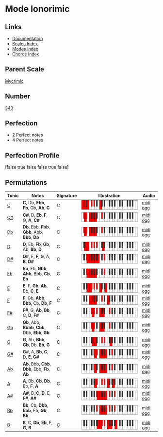 # Mode Ionorimic

## Links

- [Documentation](index.md)
- [Scales Index](Scales.md)
- [Modes Index](Modes.md)
- [Chords Index](Chords.md)

## Parent Scale

[Mycrimic](ScaleMycrimic.md)

## Number

[343](https://ianring.com/musictheory/scales/343)

## Perfection

- 2 Perfect notes
- 4 Perfect notes

## Perfection Profile

[false true false false true false]

## Permutations

| Tonic | Notes | Signature | Illustration | Audio |
|-------|-------|-----------|--------------|-------|
| [C](ModeCNaturalIonorimic.md) | **C**, Db, **Ebb**, **Fb**, Gb, **Ab**, **C** | C | ![CNaturalIonorimic](ModeCNaturalIonorimic.png) | [midi](ModeCNaturalIonorimic.mid) [ogg](ModeCNaturalIonorimic.ogg) |
| [C#](ModeCSharpIonorimic.md) | **C#**, D, **Eb**, **F**, G, **A**, **C#** | C | ![CSharpIonorimic](ModeCSharpIonorimic.png) | [midi](ModeCSharpIonorimic.mid) [ogg](ModeCSharpIonorimic.ogg) |
| [Db](ModeDFlatIonorimic.md) | **Db**, Ebb, **Fbb**, **Gbb**, Abb, **Bbb**, **Db** | C | ![DFlatIonorimic](ModeDFlatIonorimic.png) | [midi](ModeDFlatIonorimic.mid) [ogg](ModeDFlatIonorimic.ogg) |
| [D](ModeDNaturalIonorimic.md) | **D**, Eb, **Fb**, **Gb**, Ab, **Bb**, **D** | C | ![DNaturalIonorimic](ModeDNaturalIonorimic.png) | [midi](ModeDNaturalIonorimic.mid) [ogg](ModeDNaturalIonorimic.ogg) |
| [D#](ModeDSharpIonorimic.md) | **D#**, E, **F**, **G**, A, **B**, **D#** | C | ![DSharpIonorimic](ModeDSharpIonorimic.png) | [midi](ModeDSharpIonorimic.mid) [ogg](ModeDSharpIonorimic.ogg) |
| [Eb](ModeEFlatIonorimic.md) | **Eb**, Fb, **Gbb**, **Abb**, Bbb, **Cb**, **Eb** | C | ![EFlatIonorimic](ModeEFlatIonorimic.png) | [midi](ModeEFlatIonorimic.mid) [ogg](ModeEFlatIonorimic.ogg) |
| [E](ModeENaturalIonorimic.md) | **E**, F, **Gb**, **Ab**, Bb, **C**, **E** | C | ![ENaturalIonorimic](ModeENaturalIonorimic.png) | [midi](ModeENaturalIonorimic.mid) [ogg](ModeENaturalIonorimic.ogg) |
| [F](ModeFNaturalIonorimic.md) | **F**, Gb, **Abb**, **Bbb**, Cb, **Db**, **F** | C | ![FNaturalIonorimic](ModeFNaturalIonorimic.png) | [midi](ModeFNaturalIonorimic.mid) [ogg](ModeFNaturalIonorimic.ogg) |
| [F#](ModeFSharpIonorimic.md) | **F#**, G, **Ab**, **Bb**, C, **D**, **F#** | C | ![FSharpIonorimic](ModeFSharpIonorimic.png) | [midi](ModeFSharpIonorimic.mid) [ogg](ModeFSharpIonorimic.ogg) |
| [Gb](ModeGFlatIonorimic.md) | **Gb**, Abb, **Bbbb**, **Cbb**, Dbb, **Ebb**, **Gb** | C | ![GFlatIonorimic](ModeGFlatIonorimic.png) | [midi](ModeGFlatIonorimic.mid) [ogg](ModeGFlatIonorimic.ogg) |
| [G](ModeGNaturalIonorimic.md) | **G**, Ab, **Bbb**, **Cb**, Db, **Eb**, **G** | C | ![GNaturalIonorimic](ModeGNaturalIonorimic.png) | [midi](ModeGNaturalIonorimic.mid) [ogg](ModeGNaturalIonorimic.ogg) |
| [G#](ModeGSharpIonorimic.md) | **G#**, A, **Bb**, **C**, D, **E**, **G#** | C | ![GSharpIonorimic](ModeGSharpIonorimic.png) | [midi](ModeGSharpIonorimic.mid) [ogg](ModeGSharpIonorimic.ogg) |
| [Ab](ModeAFlatIonorimic.md) | **Ab**, Bbb, **Cbb**, **Dbb**, Ebb, **Fb**, **Ab** | C | ![AFlatIonorimic](ModeAFlatIonorimic.png) | [midi](ModeAFlatIonorimic.mid) [ogg](ModeAFlatIonorimic.ogg) |
| [A](ModeANaturalIonorimic.md) | **A**, Bb, **Cb**, **Db**, Eb, **F**, **A** | C | ![ANaturalIonorimic](ModeANaturalIonorimic.png) | [midi](ModeANaturalIonorimic.mid) [ogg](ModeANaturalIonorimic.ogg) |
| [A#](ModeASharpIonorimic.md) | **A#**, B, **C**, **D**, E, **F#**, **A#** | C | ![ASharpIonorimic](ModeASharpIonorimic.png) | [midi](ModeASharpIonorimic.mid) [ogg](ModeASharpIonorimic.ogg) |
| [Bb](ModeBFlatIonorimic.md) | **Bb**, Cb, **Dbb**, **Ebb**, Fb, **Gb**, **Bb** | C | ![BFlatIonorimic](ModeBFlatIonorimic.png) | [midi](ModeBFlatIonorimic.mid) [ogg](ModeBFlatIonorimic.ogg) |
| [B](ModeBNaturalIonorimic.md) | **B**, C, **Db**, **Eb**, F, **G**, **B** | C | ![BNaturalIonorimic](ModeBNaturalIonorimic.png) | [midi](ModeBNaturalIonorimic.mid) [ogg](ModeBNaturalIonorimic.ogg) |
